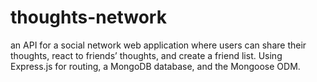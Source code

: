 # thoughts-network
an API for a social network web application where users can share their thoughts, react to friends’ thoughts, and create a friend list. Using Express.js for routing, a MongoDB database, and the Mongoose ODM.
